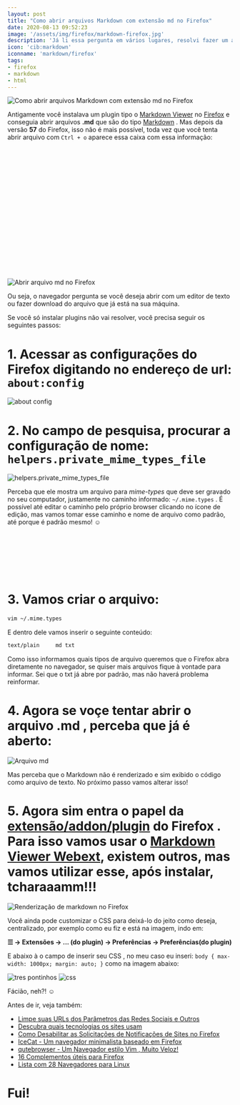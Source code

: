 ```yaml
---
layout: post
title: "Como abrir arquivos Markdown com extensão md no Firefox"
date: 2020-08-13 09:52:23
image: '/assets/img/firefox/markdown-firefox.jpg'
description: 'Já li essa pergunta em vários lugares, resolvi fazer um artigo para mostrar como.'
icon: 'cib:markdown'
iconname: 'markdown/firefox'
tags:
- firefox
- markdown
- html
---
```


![Como abrir arquivos Markdown com extensão md no Firefox](/assets/img/firefox/markdown-firefox.jpg)

Antigamente você instalava um plugin tipo o [Markdown Viewer](https://addons.mozilla.org/pt-BR/firefox/addon/markdown-viewer-chrome/) no [Firefox](https://www.mozilla.org/firefox/) e conseguia abrir arquivos **.md** que são do tipo [Markdown](https://daringfireball.net/projects/markdown/) . Mas depois da versão **57** do Firefox, isso não é mais possível, toda vez que você tenta abrir arquivo com `Ctrl + o` aparece essa caixa com essa informação:

<!-- QUADRADO -->
<script async src="//pagead2.googlesyndication.com/pagead/js/adsbygoogle.js"></script>
<ins class="adsbygoogle"
style="display:inline-block;width:336px;height:280px"
data-ad-client="ca-pub-2838251107855362"
data-ad-slot="5351066970"></ins>
<script>
(adsbygoogle = window.adsbygoogle || []).push({});
</script>

![Abrir arquivo md no Firefox](/assets/img/firefox/open-test-file-md.png)

Ou seja, o navegador pergunta se você deseja abrir com um editor de texto ou fazer download do arquivo que já está na sua máquina.

Se você só instalar plugins não vai resolver, você precisa seguir os seguintes passos:

# 1. Acessar as configurações do Firefox digitando no endereço de url: `about:config`

![about config](/assets/img/firefox/about-config.png)

# 2. No campo de pesquisa, procurar a configuração de nome: `helpers.private_mime_types_file`

![helpers.private_mime_types_file](/assets/img/firefox/helpers.private_mime_types_file.png)

Perceba que ele mostra um arquivo para *mime-types* que deve ser gravado no seu computador, justamente no caminho informado: `~/.mime.types` . É possível até editar o caminho pelo próprio browser clicando no ícone de edição, mas vamos tomar esse caminho e nome de arquivo como padrão, até porque é padrão mesmo! ☺

<!-- MINI ANÚNCIO -->
<script async src="//pagead2.googlesyndication.com/pagead/js/adsbygoogle.js"></script>
<!-- Games Root -->
<ins class="adsbygoogle"
style="display:inline-block;width:730px;height:95px"
data-ad-client="ca-pub-2838251107855362"
data-ad-slot="5351066970"></ins>
<script>
(adsbygoogle = window.adsbygoogle || []).push({});
</script>

# 3. Vamos criar o arquivo:
```sh
vim ~/.mime.types
```
E dentro dele vamos inserir o seguinte conteúdo:
```sh
text/plain     md txt
```

Como isso informamos quais tipos de arquivo queremos que o Firefox abra diretamente no navegador, se quiser mais arquivos fique à vontade para informar. Sei que o txt já abre por padrão, mas não haverá problema reinformar.

# 4. Agora se voçe tentar abrir o arquivo .md , perceba que já é aberto:

![Arquivo md](/assets/img/firefox/file-md.png)

Mas perceba que o Markdown não é renderizado e sim exibido o código como arquivo de texto. No próximo passo vamos alterar isso!

# 5. Agora sim entra o papel da [extensão/addon/plugin](https://addons.mozilla.org/firefox/extensions/) do Firefox . Para isso vamos usar o [Markdown Viewer Webext](https://addons.mozilla.org/pt-BR/firefox/addon/markdown-viewer-webext/), existem outros, mas vamos utilizar esse, após instalar, tcharaaamm!!!

<!-- RETANGULO LARGO 2 -->
<script async src="//pagead2.googlesyndication.com/pagead/js/adsbygoogle.js"></script>
<ins class="adsbygoogle"
style="display:block; text-align:center;"
data-ad-layout="in-article"
data-ad-format="fluid"
data-ad-client="ca-pub-2838251107855362"
data-ad-slot="8549252987"></ins>
<script>
(adsbygoogle = window.adsbygoogle || []).push({});
</script>

![Renderização de markdown no Firefox](/assets/img/firefox/tcharaaamm.png)

Você ainda pode customizar o CSS para deixá-lo do jeito como deseja, centralizado, por exemplo como eu fiz e está na imagem, indo em:

**☰  → Extensões → ... (do plugin) → Preferências → Preferências(do plugin)**

E abaixo à o campo de inserir seu CSS , no meu caso eu inseri: `body { max-width: 1000px; margin: auto; }` como na imagem abaixo:

![tres pontinhos](/assets/img/firefox/tres-pontinhos.png)
![css](/assets/img/firefox/css.png)

Fácião, neh?! ☺

Antes de ir, veja também:
+ [Limpe suas URLs dos Parâmetros das Redes Sociais e Outros](https://terminalroot.com.br/2019/09/limpe-sua-url.html)
+ [Descubra quais tecnologias os sites usam](https://terminalroot.com.br/2020/06/descubra-quais-tecnologias-os-sites-usam.html)
+ [Como Desabilitar as Solicitações de Notificações de Sites no Firefox](https://terminalroot.com.br/2020/04/como-desabilitar-as-solicitacoes-de-notificacoes-de-sites-no-firefox.html)
+ [IceCat - Um navegador minimalista baseado em Firefox](https://terminalroot.com.br/2020/02/icecat-um-navegador-minimalista-baseado-em-firefox.html)
+ [qutebrowser - Um Navegador estilo Vim , Muito Veloz!](https://terminalroot.com.br/2019/06/qutebrowser-um-navegador-estilo-vim-muito-veloz.html)
+ [16 Complementos úteis para Firefox](https://terminalroot.com.br/2014/09/complementos-uteis-para-firefox.html)
+ [Lista com 28 Navegadores para Linux](https://terminalroot.com.br/2016/04/lista-com-28-navegadores-para-linux.html)

# Fui!





